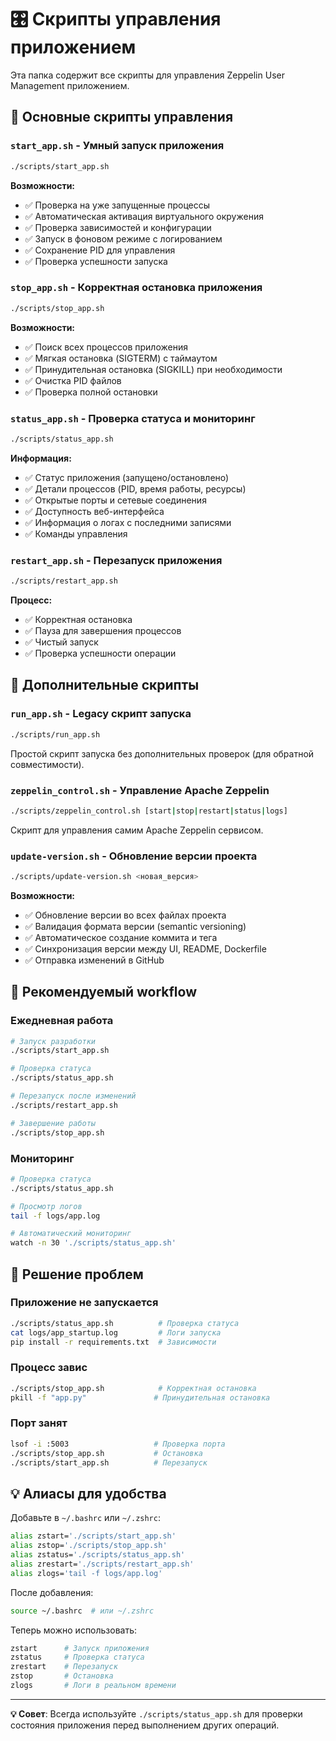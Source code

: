 # 🎛️ Скрипты управления приложением

Эта папка содержит все скрипты для управления Zeppelin User Management приложением.

## 🚀 Основные скрипты управления

### `start_app.sh` - Умный запуск приложения
```bash
./scripts/start_app.sh
```
**Возможности:**
- ✅ Проверка на уже запущенные процессы
- ✅ Автоматическая активация виртуального окружения
- ✅ Проверка зависимостей и конфигурации
- ✅ Запуск в фоновом режиме с логированием
- ✅ Сохранение PID для управления
- ✅ Проверка успешности запуска

### `stop_app.sh` - Корректная остановка приложения
```bash
./scripts/stop_app.sh
```
**Возможности:**
- ✅ Поиск всех процессов приложения
- ✅ Мягкая остановка (SIGTERM) с таймаутом
- ✅ Принудительная остановка (SIGKILL) при необходимости
- ✅ Очистка PID файлов
- ✅ Проверка полной остановки

### `status_app.sh` - Проверка статуса и мониторинг
```bash
./scripts/status_app.sh
```
**Информация:**
- ✅ Статус приложения (запущено/остановлено)
- ✅ Детали процессов (PID, время работы, ресурсы)
- ✅ Открытые порты и сетевые соединения
- ✅ Доступность веб-интерфейса
- ✅ Информация о логах с последними записями
- ✅ Команды управления

### `restart_app.sh` - Перезапуск приложения
```bash
./scripts/restart_app.sh
```
**Процесс:**
- ✅ Корректная остановка
- ✅ Пауза для завершения процессов
- ✅ Чистый запуск
- ✅ Проверка успешности операции

## 🔧 Дополнительные скрипты

### `run_app.sh` - Legacy скрипт запуска
```bash
./scripts/run_app.sh
```
Простой скрипт запуска без дополнительных проверок (для обратной совместимости).

### `zeppelin_control.sh` - Управление Apache Zeppelin
```bash
./scripts/zeppelin_control.sh [start|stop|restart|status|logs]
```
Скрипт для управления самим Apache Zeppelin сервисом.

### `update-version.sh` - Обновление версии проекта
```bash
./scripts/update-version.sh <новая_версия>
```
**Возможности:**
- ✅ Обновление версии во всех файлах проекта
- ✅ Валидация формата версии (semantic versioning)
- ✅ Автоматическое создание коммита и тега
- ✅ Синхронизация версии между UI, README, Dockerfile
- ✅ Отправка изменений в GitHub

## 🎯 Рекомендуемый workflow

### Ежедневная работа
```bash
# Запуск разработки
./scripts/start_app.sh

# Проверка статуса
./scripts/status_app.sh

# Перезапуск после изменений
./scripts/restart_app.sh

# Завершение работы
./scripts/stop_app.sh
```

### Мониторинг
```bash
# Проверка статуса
./scripts/status_app.sh

# Просмотр логов
tail -f logs/app.log

# Автоматический мониторинг
watch -n 30 './scripts/status_app.sh'
```

## 🚨 Решение проблем

### Приложение не запускается
```bash
./scripts/status_app.sh          # Проверка статуса
cat logs/app_startup.log         # Логи запуска
pip install -r requirements.txt  # Зависимости
```

### Процесс завис
```bash
./scripts/stop_app.sh            # Корректная остановка
pkill -f "app.py"               # Принудительная остановка
```

### Порт занят
```bash
lsof -i :5003                   # Проверка порта
./scripts/stop_app.sh           # Остановка
./scripts/start_app.sh          # Перезапуск
```

## 💡 Алиасы для удобства

Добавьте в `~/.bashrc` или `~/.zshrc`:
```bash
alias zstart='./scripts/start_app.sh'
alias zstop='./scripts/stop_app.sh'
alias zstatus='./scripts/status_app.sh'
alias zrestart='./scripts/restart_app.sh'
alias zlogs='tail -f logs/app.log'
```

После добавления:
```bash
source ~/.bashrc  # или ~/.zshrc
```

Теперь можно использовать:
```bash
zstart      # Запуск приложения
zstatus     # Проверка статуса
zrestart    # Перезапуск
zstop       # Остановка
zlogs       # Логи в реальном времени
```

---

**💡 Совет**: Всегда используйте `./scripts/status_app.sh` для проверки состояния приложения перед выполнением других операций.